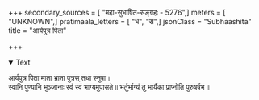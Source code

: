+++
secondary_sources = [ "महा-सुभाषित-सङ्ग्रहः - 5276",]
meters = [ "UNKNOWN",]
pratimaala_letters = [ "भ", "स",]
jsonClass = "Subhaashita"
title = "आर्यपुत्र पिता"

+++

<details open><summary>Text</summary>

आर्यपुत्र पिता माता भ्राता पुत्रस् तथा स्नुषा।  
स्वानि पुण्यानि भुञ्जानाः स्वं स्वं भाग्यमुपासते॥ भर्तुर्भाग्यं तु भार्यैका प्राप्नोति पुरुषर्षभ॥
</details>
